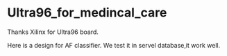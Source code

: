 # Ultra96_for_medincal_care
Thanks Xilinx for Ultra96 board.

Here is a design for AF classifier.
We test it in servel database,it work well.
